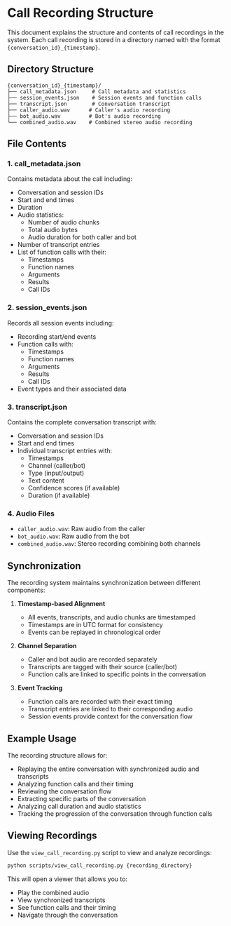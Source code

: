 # Call Recording Structure

This document explains the structure and contents of call recordings in the system. Each call recording is stored in a directory named with the format `{conversation_id}_{timestamp}`.

## Directory Structure

```
{conversation_id}_{timestamp}/
├── call_metadata.json     # Call metadata and statistics
├── session_events.json    # Session events and function calls
├── transcript.json        # Conversation transcript
├── caller_audio.wav      # Caller's audio recording
├── bot_audio.wav         # Bot's audio recording
└── combined_audio.wav    # Combined stereo audio recording
```

## File Contents

### 1. call_metadata.json
Contains metadata about the call including:
- Conversation and session IDs
- Start and end times
- Duration
- Audio statistics:
  - Number of audio chunks
  - Total audio bytes
  - Audio duration for both caller and bot
- Number of transcript entries
- List of function calls with their:
  - Timestamps
  - Function names
  - Arguments
  - Results
  - Call IDs

### 2. session_events.json
Records all session events including:
- Recording start/end events
- Function calls with:
  - Timestamps
  - Function names
  - Arguments
  - Results
  - Call IDs
- Event types and their associated data

### 3. transcript.json
Contains the complete conversation transcript with:
- Conversation and session IDs
- Start and end times
- Individual transcript entries with:
  - Timestamps
  - Channel (caller/bot)
  - Type (input/output)
  - Text content
  - Confidence scores (if available)
  - Duration (if available)

### 4. Audio Files
- `caller_audio.wav`: Raw audio from the caller
- `bot_audio.wav`: Raw audio from the bot
- `combined_audio.wav`: Stereo recording combining both channels

## Synchronization

The recording system maintains synchronization between different components:

1. **Timestamp-based Alignment**
   - All events, transcripts, and audio chunks are timestamped
   - Timestamps are in UTC format for consistency
   - Events can be replayed in chronological order

2. **Channel Separation**
   - Caller and bot audio are recorded separately
   - Transcripts are tagged with their source (caller/bot)
   - Function calls are linked to specific points in the conversation

3. **Event Tracking**
   - Function calls are recorded with their exact timing
   - Transcript entries are linked to their corresponding audio
   - Session events provide context for the conversation flow

## Example Usage

The recording structure allows for:
- Replaying the entire conversation with synchronized audio and transcripts
- Analyzing function calls and their timing
- Reviewing the conversation flow
- Extracting specific parts of the conversation
- Analyzing call duration and audio statistics
- Tracking the progression of the conversation through function calls

## Viewing Recordings

Use the `view_call_recording.py` script to view and analyze recordings:
```bash
python scripts/view_call_recording.py {recording_directory}
```

This will open a viewer that allows you to:
- Play the combined audio
- View synchronized transcripts
- See function calls and their timing
- Navigate through the conversation 